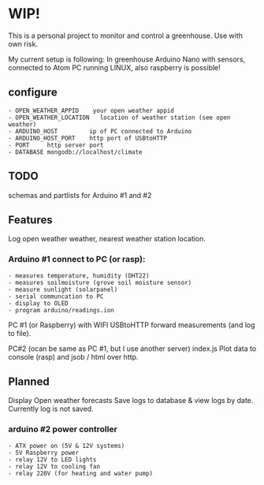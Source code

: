 # WIP!
This is a personal project to monitor and control a greenhouse.
Use with own risk.

My current setup is following: 
In greenhouse Arduino Nano with sensors, connected to Atom PC running LINUX,
also raspberry is possible!

## configure
    - OPEN_WEATHER_APPID    your open weather appid
    - OPEN_WEATHER_LOCATION   location of weather station (see open weather)
    - ARDUINO_HOST         ip of PC connected to Arduino
    - ARDUINO_HOST_PORT    http port of USBtoHTTP
    - PORT     http server port
    - DATABASE mongodb://localhost/climate
       

## TODO
schemas and partlists for Arduino #1 and #2

## Features
Log open weather weather, nearest weather station location.

### Arduino #1 connect to PC (or rasp):
    - measures temperature, humidity (DHT22)
    - measures soilmoisture (grove soil moisture sensor)
    - measure sunlight (solarpanel)
    - serial communcation to PC
    - display to OLED
    - program arduino/readings.ion
 
 
PC #1 (or Raspberry) with WIFI
USBtoHTTP forward measurements (and log to file).

PC#2 (ocan be same as PC #1, but I use another server)
index.js
Plot data to console (rasp) and jsob / html over http.

## Planned
Display Open weather forecasts
Save logs to database & view logs by date. Currently log is
not saved.

### arduino #2 power controller
    - ATX power on (5V & 12V systems)
    - 5V Raspberry power
    - relay 12V to LED lights
    - relay 12V to cooling fan
    - relay 220V (for heating and water pump)

